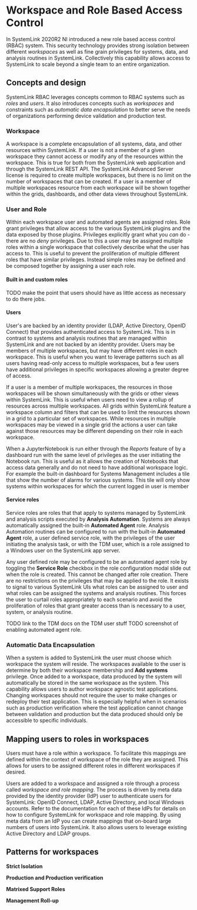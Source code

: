 # Workspace and Role Based Access Control

In SystemLink 2020R2 NI introduced a new role based access control (RBAC) system. This security technology provides strong isolation between different *workspaces* as well as fine grain privileges for systems, data, and analysis routines in SystemLink. Collectively this capability allows access to SystemLink to scale beyond a single team to an entire organization.

## Concepts and design

SystemLink RBAC leverages concepts common to RBAC systems such as *roles* and *users*. It also introduces concepts such as *workspaces* and constraints such as *automatic data encapsulation* to better serve the needs of organizations performing device validation and production test.

### Workspace

A workspace is a complete encapsulation of all systems, data, and other resources within SystemLink. If a user is not a member of a given workspace they cannot access or modify any of the resources within the workspace. This is true for both from the SystemLink web application and through the SystemLink REST API. The SystemLink Advanced Server license is required to create multiple workspaces, but there is no limit on the number of workspaces that can be created. If a user is a member of multiple workspaces resource from each workspace will be shown together within the grids, dashboards, and other data views throughout SystemLink.

### User and Role

Within each workspace user and automated agents are assigned roles. Role grant privileges that allow access to the various SystemLink plugins and the data exposed by those plugins. Privileges explicitly grant what you *can* do - there are no *deny* privileges. Due to this a user may be assigned multiple roles within a single workspace that collectively describe what the user has access to. This is useful to prevent the proliferation of multiple different roles that have similar privileges. Instead simple roles may be defined and be composed together by assigning a user each role.

#### Built in and custom roles

TODO make the point that users should have as little access as necessary to do there jobs.

#### Users

User's are backed by an identity provider (LDAP, Active Directory, OpenID Connect) that provides authenticated access to SystemLink. This is in contrast to systems and analysis routines that are managed within SystemLink and are not backed by an identity provider. Users may be members of multiple workspaces, but may have different roles in each workspace. This is useful when you want to leverage patterns such as all users having read-only access to multiple workspaces, but a few users have additional privileges in specific workspaces allowing a greater degree of access.

If a user is  a member of multiple workspaces, the resources in those workspaces will be shown simultaneously with the grids or other views within SystemLink. This is useful when users need to view a rollup of resources across multiple workspaces. All grids within SystemLink feature a workspace column and filters that can be used to limit the resources shown in a grid to a particular set of workspaces. While resources in multiple workspaces may be viewed in a single grid the actions a user can take against those resources may be different depending on their role in each workspace.

When a JupyterNotebook is run either through the *Reports* feature of by a dashboard run with the same level of privileges as the user initiating the Notebook run. This is useful as it allows the creation of Notebooks that access data generally and do not need to have additional workspace logic. For example the built-in dashboard for Systems Management includes a tile that show the number of alarms for various systems. This tile will only show systems within workspaces for which the current logged in user is member 

#### Service roles

Service roles are roles that that apply to systems managed by SystemLink and analysis scripts executed by **Analysis Automation**. Systems are always automatically assigned the built-in **Automated Agent** role. Analysis Automation routines can be configured to run with the built-in **Automated Agent** role, a user defined service role, with the privileges of the user initiating the analysis task, or with the TDM user, which is a role assigned to a Windows user on the SystemLink app server.

Any user defined role may be configured to be an automated agent role by toggling the **Service Role** checkbox in the role configuration modal slide out when the role is created. This cannot be changed after role creation. There are no restrictions on the privileges that may be applied to the role. It exists to signal to various SystemLink UIs what roles can be assigned to user and what roles can be assigned the systems and analysis routines. This forces the user to curtail roles appropriately to each scenario and avoid the proliferation of roles that grant greater access than is necessary to a user, system, or analysis routine.

TODO link to the TDM docs on the TDM user stuff
TODO screenshot of enabling automated agent role. 

### Automatic Data Encapsulation

When a system is added to SystemLink the user must choose which workspace the system will reside. The workspaces available to the user is determine by both their workspace membership and **Add systems** privilege. Once added to a workspace, data produced by the system will automatically be stored in the same workspace as the system. This capability allows users to author workspace agnostic test applications. Changing workspaces should not require the user to make changes or redeploy their test application. This is especially helpful when in scenarios such as production verification where the test application cannot change between validation and production but the data produced should only be accessible to specific individuals.

## Mapping users to roles in workspaces

Users must have a role within a workspace. To facilitate this mappings are defined within the context of workspace of the role they are assigned. This allows for users to be assigned different roles in different workspaces if desired.

Users are added to a workspace and assigned a role through a process called *workspace and role mapping*. The process is driven by meta data provided by the identity provider (IdP) user to authenticate users for SystemLink: OpenID Connect, LDAP, Active Directory, and local Windows accounts. Refer to the documentation for each of these IdPs for details on how to configure SystemLink for workspace and role mapping. By using meta data from an IdP you can create mappings that on-board large numbers of users into SystemLink. It also allows users to leverage existing Active Directory and LDAP groups.

## Patterns for workspaces

**Strict Isolation**

**Production and Production verification**

**Matrixed Support Roles**

**Management Roll-up**